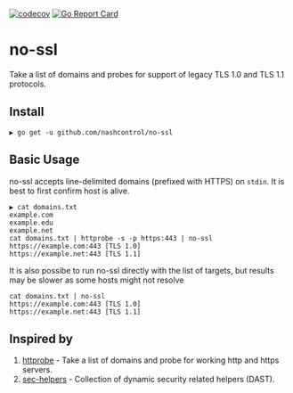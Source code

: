 [![codecov](https://codecov.io/gh/nashcontrol/no-ssl/branch/main/graph/badge.svg?token=YBNYVV3ZSJ)](https://codecov.io/gh/nashcontrol/no-ssl) [![Go Report Card](https://goreportcard.com/badge/github.com/nashcontrol/no-ssl)](https://goreportcard.com/report/github.com/nashcontrol/no-ssl)

# no-ssl

Take a list of domains and probes for support of legacy TLS 1.0 and TLS 1.1 protocols.

## Install

```
▶ go get -u github.com/nashcontrol/no-ssl
```

## Basic Usage

no-ssl accepts line-delimited domains (prefixed with HTTPS) on `stdin`. It is best to first confirm host is alive.

```
▶ cat domains.txt
example.com
example.edu
example.net
cat domains.txt | httprobe -s -p https:443 | no-ssl
https://example.com:443 [TLS 1.0]
https://example.net:443 [TLS 1.1]
```

It is also possibe to run no-ssl directly with the list of targets, but results may be slower as some hosts might not resolve

```
cat domains.txt | no-ssl
https://example.com:443 [TLS 1.0]
https://example.net:443 [TLS 1.1]
```

## Inspired by

1. [httprobe](https://github.com/tomnomnom/httprobe) - Take a list of domains and probe for working http and https servers. 
2. [sec-helpers](https://github.com/vwt-digital/sec-helpers) - Collection of dynamic security related helpers (DAST).
